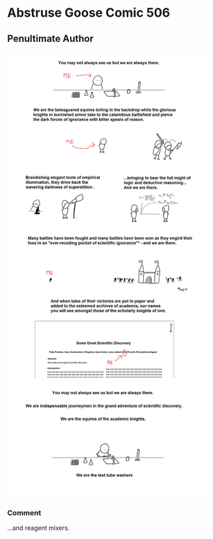 # Abstruse Goose Comic 506
## Penultimate Author

![image](comics/indispensable_but_eminently_replaceable.png)
### Comment
...and reagent mixers.

